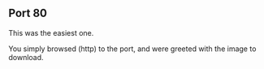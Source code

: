 ## Port 80

This was the easiest one. 

You simply browsed (http) to the port, and were greeted with the image to download.  

